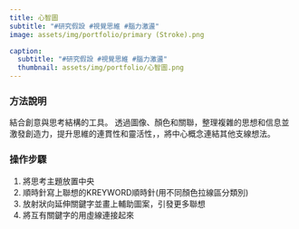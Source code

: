 ```yaml
---
title: 心智圖
subtitle: "#研究假設 #視覺思維 #腦力激盪"
image: assets/img/portfolio/primary (Stroke).png

caption:
  subtitle: "#研究假設 #視覺思維 #腦力激盪"
  thumbnail: assets/img/portfolio/心智圖.png
---
```

### 方法說明
結合創意與思考結構的工具。
透過圖像、顏色和關聯，整理複雜的思想和信息並激發創造力，提升思維的連貫性和靈活性，，將中心概念連結其他支線想法。

### 操作步驟
1. 將思考主題放置中央
2. 順時針寫上聯想的KREYWORD順時針(用不同顏色拉線區分類別)
3. 放射狀向延伸關鍵字並畫上輔助圖案，引發更多聯想
4. 將互有關鍵字的用虛線連接起來



